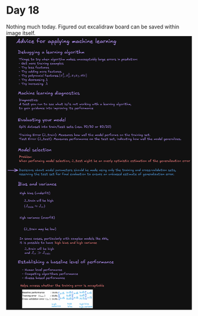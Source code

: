# Day 18
Nothing much today. Figured out excalidraw board can be saved within image itself.
![Excalidraw board](NN_2.png?raw=true)